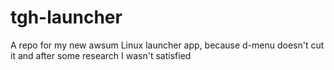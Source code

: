# tgh-launcher
A repo for my new awsum Linux launcher app, because d-menu doesn't cut it and after some research I wasn't satisfied
